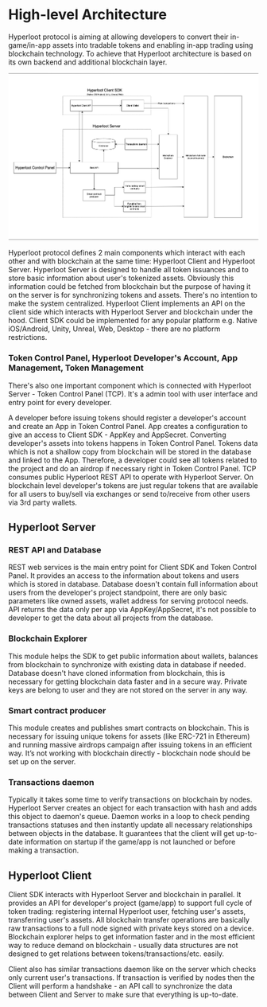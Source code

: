 # High-level Architecture

Hyperloot protocol is aiming at allowing developers to convert their in-game/in-app assets into tradable tokens and enabling in-app trading using blockchain technology. To achieve that Hyperloot architecture is based on its own backend and additional blockchain layer.

![Hyperloot High-Level Architecture](high_level_architecture.png "Hyperloot High-Level Architecture")

Hyperloot protocol defines 2 main components which interact with each other and with blockchain at the same time: Hyperloot Client and Hyperloot Server. Hyperloot Server is designed to handle all token issuances and to store basic information about user's tokenized assets. Obviously this information could be fetched from blockchain but the purpose of having it on the server is for synchronizing tokens and assets. There's no intention to make the system centralized. Hyperloot Client implements an API on the client side which interacts with Hyperloot Server and blockchain under the hood. Client SDK could be implemented for any popular platform e.g. Native iOS/Android, Unity, Unreal, Web, Desktop - there are no platform restrictions.

### Token Control Panel, Hyperloot Developer's Account, App Management, Token Management

There's also one important component which is connected with Hyperloot Server - Token Control Panel (TCP). It's a admin tool with user interface and entry point for every developer. 

A developer before issuing tokens should register a developer's account and create an App in Token Control Panel. App creates a configuration to give an access to Client SDK - AppKey and AppSecret. Converting developer's assets into tokens happens in Token Control Panel. Tokens data which is not a shallow copy from blockchain will be stored in the database and linked to the App. Therefore, a developer could see all tokens related to the project and do an airdrop if necessary right in Token Control Panel. TCP consumes public Hyperloot REST API to operate with Hyperloot Server. On blockchain level developer's tokens are just regular tokens that are available for all users to buy/sell via exchanges or send to/receive from other users via 3rd party wallets.


## Hyperloot Server


### REST API and Database
REST web services is the main entry point for Client SDK and Token Control Panel. It provides an access to the information about tokens and users which is stored in database. 
Database doesn't contain full information about users from the developer's project standpoint, there are only basic parameters like owned assets, wallet address for serving protocol needs. API returns the data only per app via AppKey/AppSecret, it's not possible to developer to get the data about all projects from the database.


### Blockchain Explorer
This module helps the SDK to get public information about wallets, balances from blockchain to synchronize with existing data in database if needed. Database doesn't have cloned information from blockchain, this is necessary for getting blockchain data faster and in a secure way. Private keys are belong to user and they are not stored on the server in any way.

### Smart contract producer
This module creates and publishes smart contracts on blockchain. This is necessary for issuing unique tokens for assets (like ERC-721 in Ethereum) and running massive airdrops campaign after issuing tokens in an efficient way. It’s not working with blockchain directly - blockchain node should be set up on the server.

### Transactions daemon
Typically it takes some time to verify transactions on blockchain by nodes. Hyperloot Server creates an object for each transaction with hash and adds this object to daemon's queue. Daemon works in a loop to check pending transactions statuses and then instantly update all necessary relationships between objects in the database. It guarantees that the client will get up-to-date information on startup if the game/app is not launched or before making a transaction. 


## Hyperloot Client


Client SDK interacts with Hyperloot Server and blockchain in parallel. It provides an API for developer's project (game/app) to support full cycle of token trading: registering internal Hyperloot user, fetching user's assets, transferring user's assets. All blockchain transfer operations are basically raw transactions to a full node signed with private keys stored on a device. Blockchain explorer helps to get information faster and in the most efficient way to reduce demand on blockchain - usually data structures are not designed to get relations between tokens/transactions/etc. easily.

Client also has similar transactions daemon like on the server which checks only current user's transactions. If transaction is verified by nodes then the Client will perform a handshake - an API call to synchronize the data between Client and Server to make sure that everything is up-to-date. 
